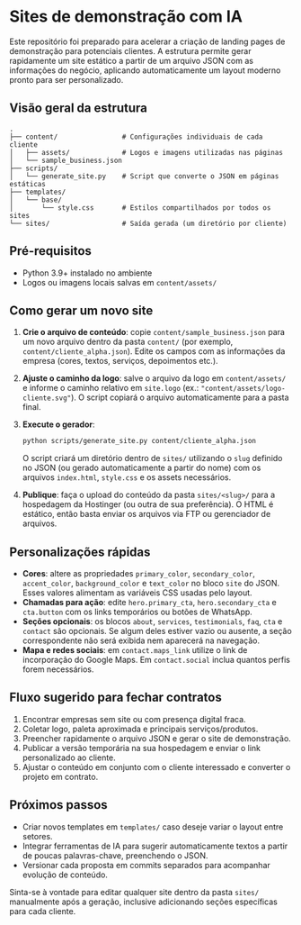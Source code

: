 # Sites de demonstração com IA

Este repositório foi preparado para acelerar a criação de landing pages de demonstração para potenciais clientes. A estrutura permite gerar rapidamente um site estático a partir de um arquivo JSON com as informações do negócio, aplicando automaticamente um layout moderno pronto para ser personalizado.

## Visão geral da estrutura

```
.
├── content/                # Configurações individuais de cada cliente
│   ├── assets/             # Logos e imagens utilizadas nas páginas
│   └── sample_business.json
├── scripts/
│   └── generate_site.py    # Script que converte o JSON em páginas estáticas
├── templates/
│   └── base/
│       └── style.css       # Estilos compartilhados por todos os sites
└── sites/                  # Saída gerada (um diretório por cliente)
```

## Pré-requisitos

* Python 3.9+ instalado no ambiente
* Logos ou imagens locais salvas em `content/assets/`

## Como gerar um novo site

1. **Crie o arquivo de conteúdo**: copie `content/sample_business.json` para um novo arquivo dentro da pasta `content/` (por exemplo, `content/cliente_alpha.json`). Edite os campos com as informações da empresa (cores, textos, serviços, depoimentos etc.).
2. **Ajuste o caminho da logo**: salve o arquivo da logo em `content/assets/` e informe o caminho relativo em `site.logo` (ex.: `"content/assets/logo-cliente.svg"`). O script copiará o arquivo automaticamente para a pasta final.
3. **Execute o gerador**:

   ```bash
   python scripts/generate_site.py content/cliente_alpha.json
   ```

   O script criará um diretório dentro de `sites/` utilizando o `slug` definido no JSON (ou gerado automaticamente a partir do nome) com os arquivos `index.html`, `style.css` e os assets necessários.

4. **Publique**: faça o upload do conteúdo da pasta `sites/<slug>/` para a hospedagem da Hostinger (ou outra de sua preferência). O HTML é estático, então basta enviar os arquivos via FTP ou gerenciador de arquivos.

## Personalizações rápidas

* **Cores**: altere as propriedades `primary_color`, `secondary_color`, `accent_color`, `background_color` e `text_color` no bloco `site` do JSON. Esses valores alimentam as variáveis CSS usadas pelo layout.
* **Chamadas para ação**: edite `hero.primary_cta`, `hero.secondary_cta` e `cta.button` com os links temporários ou botões de WhatsApp.
* **Seções opcionais**: os blocos `about`, `services`, `testimonials`, `faq`, `cta` e `contact` são opcionais. Se algum deles estiver vazio ou ausente, a seção correspondente não será exibida nem aparecerá na navegação.
* **Mapa e redes sociais**: em `contact.maps_link` utilize o link de incorporação do Google Maps. Em `contact.social` inclua quantos perfis forem necessários.

## Fluxo sugerido para fechar contratos

1. Encontrar empresas sem site ou com presença digital fraca.
2. Coletar logo, paleta aproximada e principais serviços/produtos.
3. Preencher rapidamente o arquivo JSON e gerar o site de demonstração.
4. Publicar a versão temporária na sua hospedagem e enviar o link personalizado ao cliente.
5. Ajustar o conteúdo em conjunto com o cliente interessado e converter o projeto em contrato.

## Próximos passos

* Criar novos templates em `templates/` caso deseje variar o layout entre setores.
* Integrar ferramentas de IA para sugerir automaticamente textos a partir de poucas palavras-chave, preenchendo o JSON.
* Versionar cada proposta em commits separados para acompanhar evolução de conteúdo.

Sinta-se à vontade para editar qualquer site dentro da pasta `sites/` manualmente após a geração, inclusive adicionando seções específicas para cada cliente.
